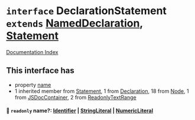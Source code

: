 # `interface` DeclarationStatement `extends` [NamedDeclaration](../interface.NamedDeclaration/README.md), [Statement](../interface.Statement/README.md)

[Documentation Index](../README.md)

## This interface has

- property [name](#-readonly-name-identifier--stringliteral--numericliteral)
- 1 inherited member from [Statement](../interface.Statement/README.md), 1 from [Declaration](../interface.Declaration/README.md), 18 from [Node](../interface.Node/README.md), 1 from [JSDocContainer](../interface.JSDocContainer/README.md), 2 from [ReadonlyTextRange](../interface.ReadonlyTextRange/README.md)


#### 📄 `readonly` name?: [Identifier](../interface.Identifier/README.md) | [StringLiteral](../interface.StringLiteral/README.md) | [NumericLiteral](../interface.NumericLiteral/README.md)



